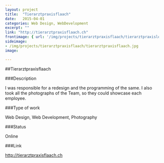 ```yaml
---
layout: project
title:  "Tierarztpraxisflaach"
date:   2015-04-01
categories: Web Design, WebDevelopment
excerpt: ""
link: "http://tierarztpraxisflaach.ch"
frontimage: { url: '/img/projects/tierarztpraxisflaach/tierarztpraxislogo.jpg', lgsize: 8 , mdsize: 8, smsize: 8, xssize: }
sideimage:
- /img/projects/tierarztpraxisflaach/tierarztpraxisflaach.jpg
image:

---
```


##Tierarztpraxisflaach

###Description

I was responsible for a redesign and the programming of the same.
I also took all the photographs of the Team, so they could showcase each employee.

###Type of work

Web Design, Web Development, Photography

###Status
<p class="label label-success">Online</p>

###Link
<p><a class="btn btn-default" target="_blank" href="http://tierarztpraxisflaach.ch" role="button">http://tierarztpraxisflaach.ch</a></p>

